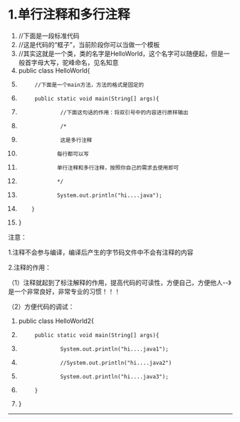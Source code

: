 ﻿
# 1.单行注释和多行注释




1.  //下面是一段标准代码
2.  //这是代码的“框子”，当前阶段你可以当做一个模板
3.  //其实这就是一个类，类的名字是HelloWorld，这个名字可以随便起，但是一般首字母大写，驼峰命名，见名知意
4.  public class HelloWorld{
5.          //下面是一个main方法，方法的格式是固定的
6.          public static void main(String[] args){
7.                  //下面这句话的作用：将双引号中的内容进行原样输出
8.                  /*
9.                  这是多行注释
10.                 每行都可以写
11.                 单行注释和多行注释，按照你自己的需求去使用即可
12.                 */
13.                 System.out.println("hi....java");
14.         }
15. } 

注意： 

1.注释不会参与编译，编译后产生的字节码文件中不会有注释的内容 

2.注释的作用： 

（1）注释就起到了标注解释的作用，提高代码的可读性，方便自己，方便他人--》是一个非常良好，非常专业的习惯！！！ 

（2）方便代码的调试： 

1.  public class HelloWorld2{
2.          public static void main(String[] args){	
3.                  System.out.println("hi....java1");
4.                  //System.out.println("hi....java2")
5.                  System.out.println("hi....java3");
6.          }
7.  } 






------------------------------------------------------------


